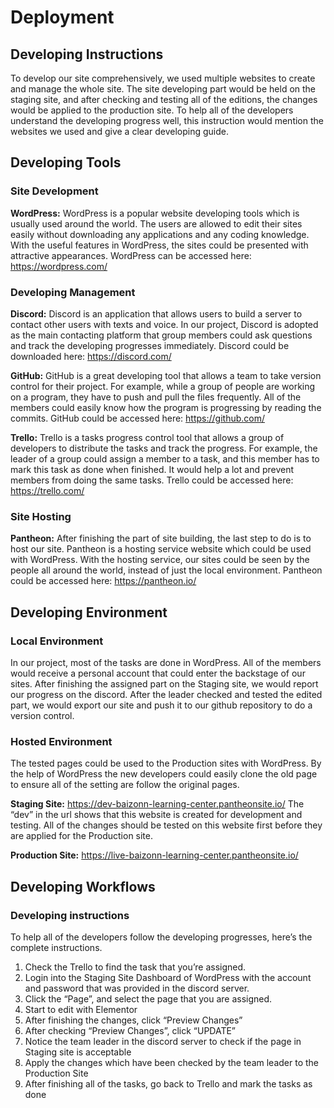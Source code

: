 # Deployment

## Developing Instructions

To develop our site comprehensively, we used multiple websites to create and manage the whole site. The site developing part would be held on the staging site, and after checking and testing all of the editions, the changes would be applied to the production site. To help all of the developers understand the developing progress well, this instruction would mention the websites we used and give a clear developing guide.

## Developing Tools

### Site Development

**WordPress:** WordPress is a popular website developing tools which is usually used around the world. The users are allowed to edit their sites easily without downloading any applications and any coding knowledge. With the useful features in WordPress, the sites could be presented with attractive appearances. WordPress can be accessed here: <https://wordpress.com/>

### Developing Management

**Discord:** Discord is an application that allows users to build a server to contact other users with texts and voice. In our project, Discord is adopted as the main contacting platform that group members could ask questions and track the developing progresses immediately. Discord could be downloaded here: <https://discord.com/>

**GitHub:** GitHub is a great developing tool that allows a team to take version control for their project. For example, while a group of people are working on a program, they have to push and pull the files frequently. All of the members could easily know how the program is progressing by reading the commits. GitHub could be accessed here: <https://github.com/>

**Trello:** Trello is a tasks progress control tool that allows a group of developers to distribute the tasks and track the progress. For example, the leader of a group could assign a member to a task, and this member has to mark this task as done when finished. It would help a lot and prevent members from doing the same tasks. Trello could be accessed here: <https://trello.com/>

### Site Hosting

**Pantheon:** After finishing the part of site building, the last step to do is to host our site.   Pantheon is a hosting service website which could be used with WordPress. With the hosting service, our sites could be seen by the people all around the world, instead of just the local environment. Pantheon could be accessed here: <https://pantheon.io/>

## Developing Environment

### Local Environment

In our project, most of the tasks are done in WordPress. All of the members would receive a personal account that could enter the backstage of our sites. After finishing the assigned part on the Staging site, we would report our progress on the discord. After the leader checked and tested the edited part, we would export our site and push it to our github repository to do a version control.

### Hosted Environment

The tested pages could be used to the Production sites with WordPress. By the help of WordPress the new developers could easily clone the old page to ensure all of the setting are follow the original pages.

**Staging Site:** <https://dev-baizonn-learning-center.pantheonsite.io/>
The “dev” in the url shows that this website is created for development and testing. All of the changes should be tested on this website first before they are applied for the Production site.

**Production Site:** <https://live-baizonn-learning-center.pantheonsite.io/>

## Developing Workflows

### Developing instructions

To help all of the developers follow the developing progresses, here’s the complete instructions.

1. Check the Trello to find the task that you’re assigned.
2. Login into the Staging Site Dashboard of WordPress with the account and password that was provided in the discord server.
3. Click the “Page”, and select the page that you are assigned.
4. Start to edit with Elementor
5. After finishing the changes, click “Preview Changes”
6. After checking “Preview Changes”, click “UPDATE”
7. Notice the team leader in the discord server to check if the page in Staging site is acceptable
8. Apply the changes which have been checked by the team leader to the Production Site
9. After finishing all of the tasks, go back to Trello and mark the tasks as done

